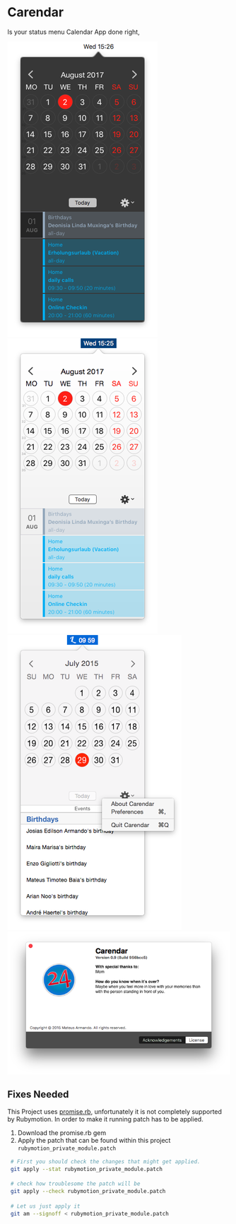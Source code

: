 # Carendar

Is your status menu Calendar App done right, 


![Current Date](https://raw.githubusercontent.com/seanlilmateus/carendar/master/about/current_month.PNG)
![Skip to another month](https://raw.githubusercontent.com/seanlilmateus/carendar/master/about/other_months.png)
![Popup for settings](https://raw.githubusercontent.com/seanlilmateus/carendar/master/about/settings.png)
![About Carendar Window](https://raw.githubusercontent.com/seanlilmateus/carendar/master/about/Screen_Shot_2015_10_16.PNG)


## Fixes Needed
This Project uses [promise.rb](https://github.com/lgierth/promise.rb), unfortunately it is not completely supported by Rubymotion. In order to make it running patch has to be applied.


1. Download the promise.rb gem
2. Apply the patch that can be found within this project `rubymotion_private_module.patch`


```sh
 # First you should check the changes that might get applied.
 git apply --stat rubymotion_private_module.patch
 
 # check how troublesome the patch will be
 git apply --check rubymotion_private_module.patch
 
 # Let us just apply it
 git am --signoff < rubymotion_private_module.patch

```


